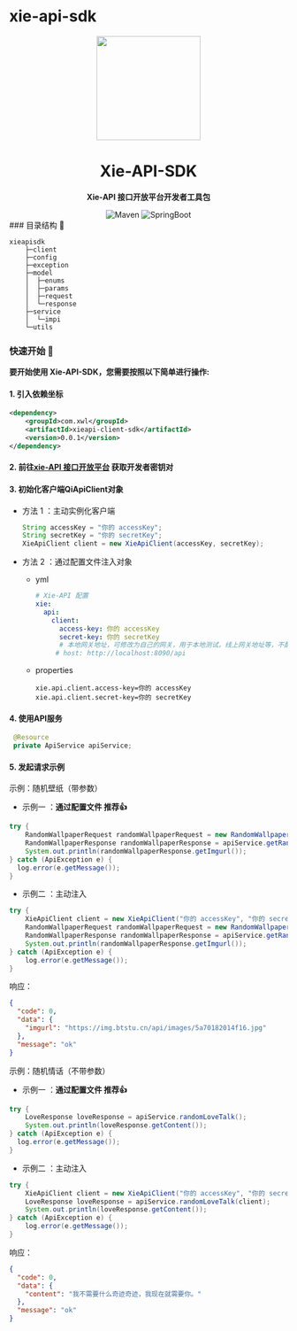 # xie-api-sdk
<p align="center">
    <img src=https://xie-api.oss-cn-shenzhen.aliyuncs.com/api-logo.png width=188/>
</p>

<h1 align="center">Xie-API-SDK</h1>
<p align="center"><strong>Xie-API 接口开放平台开发者工具包</strong></p>

<div align="center">
    <img alt="Maven" src="https://raster.shields.io/badge/Maven-3.8.1-red.svg"/>
   <img alt="SpringBoot" src="https://raster.shields.io/badge/SpringBoot-2.7+-green.svg"/>
</div>
### 目录结构 📝

```text
xieapisdk
    ├─client
    ├─config
    ├─exception
    ├─model
    │  ├─enums
    │  ├─params
    │  ├─request
    │  └─response
    ├─service
    │  └─impi
    └─utils
```

###  快速开始 🚀

**要开始使用 Xie-API-SDK，您需要按照以下简单进行操作:**

#### 1. 引入依赖坐标

```xml
<dependency>
    <groupId>com.xwl</groupId>
    <artifactId>xieapi-client-sdk</artifactId>
    <version>0.0.1</version>
</dependency>   
```

#### 2. 前往[xie-API 接口开放平台](https://api.lifelinex.icu/) 获取开发者密钥对

#### 3. 初始化客户端QiApiClient对象

- 方法 1 ：主动实例化客户端

  ```java
  String accessKey = "你的 accessKey";
  String secretKey = "你的 secretKey";
  XieApiClient client = new XieApiClient(accessKey, secretKey);
  ```

- 方法 2 ：通过配置文件注入对象

  - yml

    ```yml
    # Xie-API 配置
    xie:
      api:
        client:
          access-key: 你的 accessKey
          secret-key: 你的 secretKey
          # 本地网关地址，可修改为自己的网关，用于本地测试，线上网关地址等，不配置默认平台的网关
         # host: http://localhost:8090/api
    ```
    
  - properties
  
    ```properties
    xie.api.client.access-key=你的 accessKey
    xie.api.client.secret-key=你的 secretKey
    ```

#### 4. 使用API服务

   ```java
    @Resource
    private ApiService apiService;
   ```

#### 5. 发起请求示例

示例：随机壁纸（带参数）

- 示例一 ：**通过配置文件 推荐👍**

```java
try {
	RandomWallpaperRequest randomWallpaperRequest = new RandomWallpaperRequest();
	RandomWallpaperResponse randomWallpaperResponse = apiService.getRandomWallpaper(randomWallpaperRequest);
	System.out.println(randomWallpaperResponse.getImgurl());
} catch (ApiException e) {
  log.error(e.getMessage());
}
```

- 示例二 ：主动注入
```java
try {
    XieApiClient client = new XieApiClient("你的 accessKey", "你的 secretKey");
	RandomWallpaperRequest randomWallpaperRequest = new RandomWallpaperRequest();
	RandomWallpaperResponse randomWallpaperResponse = apiService.getRandomWallpaper(client, randomWallpaperRequest);
	System.out.println(randomWallpaperResponse.getImgurl());
} catch (ApiException e) {
    log.error(e.getMessage());
}
```

响应：

```json
{
  "code": 0,
  "data": {
    "imgurl": "https://img.btstu.cn/api/images/5a70182014f16.jpg"
  },
  "message": "ok"
}
```

示例：随机情话（不带参数）

- 示例一 ：**通过配置文件 推荐👍**

```java
try {
	LoveResponse loveResponse = apiService.randomLoveTalk();
	System.out.println(loveResponse.getContent());
} catch (ApiException e) {
  log.error(e.getMessage());
}
```

- 示例二 ：主动注入
```java
try {
    XieApiClient client = new XieApiClient("你的 accessKey", "你的 secretKey");
	LoveResponse loveResponse = apiService.randomLoveTalk(client);
	System.out.println(loveResponse.getContent());
} catch (ApiException e) {
    log.error(e.getMessage());
}
```

响应：

```json
{
  "code": 0,
  "data": {
    "content": "我不需要什么奇迹奇迹，我现在就需要你。"
  },
  "message": "ok"
}
```
